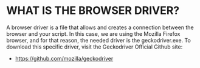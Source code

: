# WHAT IS THE BROWSER DRIVER?

A browser driver is a file that allows and creates a connection between the browser and your script. In this case, we are using the Mozilla Firefox browser, and for that reason, the needed driver is the geckodriver.exe. To download this specific driver, visit the Geckodriver Official Github site:

- https://github.com/mozilla/geckodriver